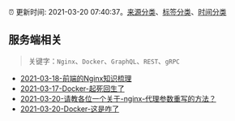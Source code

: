 :alarm_clock: 更新时间: 2021-03-20 07:40:37。[来源分类](../README.md)、[标签分类](../TAGS.md)、[时间分类](../TIMELINE.md)

## 服务端相关


> 关键字：`Nginx`、`Docker`、`GraphQL`、`REST`、`gRPC`



- [2021-03-18-前端的Nginx知识梳理](https://www.ershicimi.com/p/6e79696b70c2e7faae1d33e63b037596) 
- [2021-03-17-Docker-起死回生了](https://www.ershicimi.com/p/7539772073077c09281d3b8581ff39d1) 
- [2021-03-20-请教各位一个关于-nginx-代理参数重写的方法？](https://www.v2ex.com/t/763416) 
- [2021-03-20-Docker-这是咋了](https://www.v2ex.com/t/763415) 